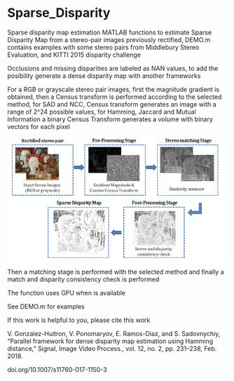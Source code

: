 # Sparse_Disparity
 Sparse disparity map estimation
MATLAB functions to estimate Sparse Disparity Map from a stereo-pair images previously rectified, DEMO.m contains examples with some stereo pairs from Middlebury Stereo Evaluation, and KITTI 2015 disparity challenge

Occlusions and missing disparities are labeled as NAN values, to add the posibility generate a dense disparity map with another frameworks

For a RGB or grayscale stereo pair images, first the magnitude gradient is obtained, then a Census transform is performed according to the selected method, for SAD and NCC, Census transform generates an image with a range of 2^24 possible values, for Hamming, Jaccard and Mutual Information a binary Census Transform generates a volume with binary vectors for each pixel

![Flow diagram](https://raw.githubusercontent.com/alx3416/Sparse_Disparity/master/Sparse_diagram.png)

Then a matching stage is performed with the selected method and finally a match and disparity consistency check is performed

The function uses GPU when is available

See DEMO.m for examples
 
If this work is helpful to you, please cite this work

V. Gonzalez-Huitron, V. Ponomaryov, E. Ramos-Diaz, and S. Sadovnychiy, “Parallel framework for dense disparity map estimation using Hamming 
distance,” Signal, Image Video Process., vol. 12, no. 2, pp. 231–238, Feb. 2018.

doi.org/10.1007/s11760-017-1150-3
